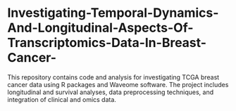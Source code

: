 # Investigating-Temporal-Dynamics-And-Longitudinal-Aspects-Of-Transcriptomics-Data-In-Breast-Cancer-
This repository contains code and analysis for investigating TCGA breast cancer data using R packages and Waveome software. The project includes longitudinal and survival analyses, data preprocessing techniques, and integration of clinical and omics data.
